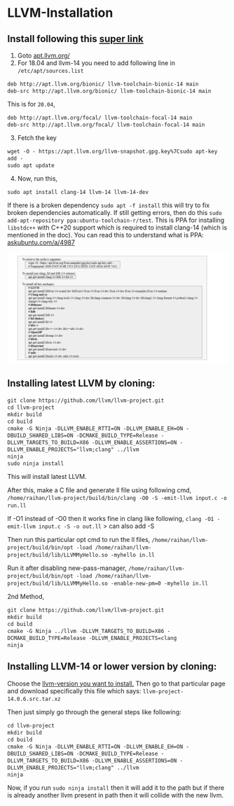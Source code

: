 # LLVM-Installation

## Install following this [super link](https://apt.llvm.org/)
1. Goto [apt.llvm.org/](https://apt.llvm.org/)
2. For 18.04 and llvm-14 you need to add following line in `/etc/apt/sources.list`
```
deb http://apt.llvm.org/bionic/ llvm-toolchain-bionic-14 main
deb-src http://apt.llvm.org/bionic/ llvm-toolchain-bionic-14 main
```

This is for `20.04`,
```
deb http://apt.llvm.org/focal/ llvm-toolchain-focal-14 main
deb-src http://apt.llvm.org/focal/ llvm-toolchain-focal-14 main
```
3. Fetch the key
```
wget -O - https://apt.llvm.org/llvm-snapshot.gpg.key%7Csudo apt-key add -
sudo apt update
```
4. Now, run this,
```
sudo apt install clang-14 llvm-14 llvm-14-dev
```
If there is a broken dependency `sudo apt -f install` this will try to fix broken dependencies automatically. If still getting errors, then do this `sudo add-apt-repository ppa:ubuntu-toolchain-r/test`. This is PPA for installing `libstdc++` with C++20 support which is required to install clang-14 (which is mentioned in the doc).  You can read this to understand what is PPA: [askubuntu.com/a/4987](https://askubuntu.com/a/4987)

![previous image of llvm & clang installation](pics/prevImage.png)

## Installing latest LLVM by cloning:
```
git clone https://github.com/llvm/llvm-project.git
cd llvm-project
mkdir build
cd build
cmake -G Ninja -DLLVM_ENABLE_RTTI=ON -DLLVM_ENABLE_EH=ON -DBUILD_SHARED_LIBS=ON -DCMAKE_BUILD_TYPE=Release -DLLVM_TARGETS_TO_BUILD=X86 -DLLVM_ENABLE_ASSERTIONS=ON -DLLVM_ENABLE_PROJECTS="llvm;clang" ../llvm
ninja
sudo ninja install 
```

This will install latest LLVM.

After this, make a C file and generate ll file using following cmd,
```/home/raihan/llvm-project/build/bin/clang -O0 -S -emit-llvm input.c -o run.ll```

If -O1 instead of -O0 then it works fine in clang like following,
```clang -O1 -emit-llvm input.c -S -o out.ll``` > can also add -S

Then run this particular opt cmd to run the ll files,
```/home/raihan/llvm-project/build/bin/opt -load /home/raihan/llvm-project/build/lib/LLVMMyHello.so -myhello in.ll```

Run it after disabling new-pass-manager,
```/home/raihan/llvm-project/build/bin/opt -load /home/raihan/llvm-project/build/lib/LLVMMyHello.so -enable-new-pm=0 -myhello in.ll```

2nd Method,

```
git clone https://github.com/llvm/llvm-project.git
mkdir build
cd build
cmake -G Ninja ../llvm -DLLVM_TARGETS_TO_BUILD=X86 -DCMAKE_BUILD_TYPE=Release -DLLVM_ENABLE_PROJECTS=clang
ninja
```


## Installing LLVM-14 or lower version by cloning:
Choose the [llvm-version you want to install.](https://releases.llvm.org/download.html)
Then go to that particular page and download specifically this file which says: `llvm-project-14.0.6.src.tar.xz`

Then just simply go through the general steps like following:
```
cd llvm-project
mkdir build
cd build
cmake -G Ninja -DLLVM_ENABLE_RTTI=ON -DLLVM_ENABLE_EH=ON -DBUILD_SHARED_LIBS=ON -DCMAKE_BUILD_TYPE=Release -DLLVM_TARGETS_TO_BUILD=X86 -DLLVM_ENABLE_ASSERTIONS=ON -DLLVM_ENABLE_PROJECTS="llvm;clang" ../llvm
ninja
```

Now, if you run `sudo ninja install` then it will add it to the path but if there is already another llvm present in path then it will collide with the new llvm.


